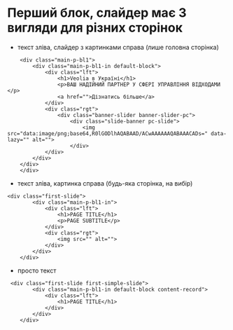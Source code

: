 # Перший блок, слайдер має 3 вигляди для різних сторінок
- текст зліва, слайдер з картинками справа (лише головна сторінка)
```
    <div class="main-p-bl1">
        <div class="main-p-bl1-in default-block">
            <div class="lft">
                <h1>Veolia в Україні</h1>
                <p>ВАШ НАДІЙНИЙ ПАРТНЕР У СФЕРІ УПРАВЛІННЯ ВІДХОДАМИ </p>
                <a href="">Дізнатись більше</a>
            </div>
            <div class="rgt">
                <div class="banner-slider banner-slider-pc">
                    <div class="slide-banner pc-slide">
                        <img src="data:image/png;base64,R0lGODlhAQABAAD/ACwAAAAAAQABAAACADs=" data-lazy="" alt="">
                    </div>
            </div>
        </div>
    </div>
    </div>

```
- текст зліва, картинка справа (будь-яка сторінка, на вибір)
```
<div class="first-slide">
        <div class="main-p-bl1-in">
            <div class="lft">
                <h1>PAGE TITLE</h1>
                <p>PAGE SUBTITLE</p>
            </div>
            <div class="rgt">
                <img src="" alt="">
            </div>
        </div>
    </div>
```
- просто текст
```
 <div class="first-slide first-simple-slide">
        <div class="main-p-bl1-in default-block content-record">
            <div class="lft">
                <h1>PAGE TITLE</h1>
            </div>
        </div>
    </div>
```
